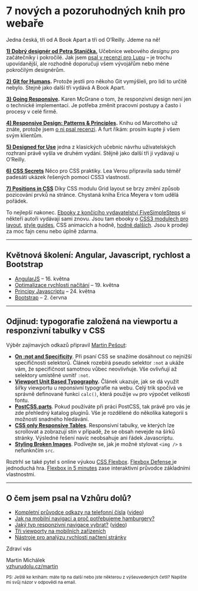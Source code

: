 # 7 nových a pozoruhodných knih pro webaře

Jedna česká, tři od A Book Apart a tři od O’Reilly. Jdeme na ně!

**[1) Dobrý designér od Petra Staníčka.](http://pixy.cz/kniha-dobrydesigner/)** Učebnice webového *designu* pro začátečníky i pokročilé. Jak jsem [psal v recenzi pro Lupu](http://www.lupa.cz/clanky/pixyho-ucebnice-muze-pomoci-vychovat-generaci-dobrych-webdesigneru/) – je trochu upovídanější, ale rozhodně doporučuji všem vývojářům nebo méne pokročilým designérům.

**[2) Git for Humans](https://abookapart.com/products/git-for-humans).** Protože jestli pro někoho Git vymýšleli, pro lidi to určitě nebylo. Stejně jako další tři vydává A Book Apart.

**[3) Going Responsive](https://abookapart.com/products/going-responsive).**  Karen McGrane o tom, že responzivní design není jen o technické implementaci. Je potřeba změnit pracovní postupy a často  i procesy v celé firmě.

**[4) Responsive Design: Patterns & Principles](https://abookapart.com/products/responsive-design-patterns-principles).** Knihu od Marcotteho už znáte, protože jsem [o ni psal recenzi](http://www.vzhurudolu.cz/blog/51-rwd-patterns-principles). A furt říkám: prosím kupte ji všem svým klientům.

**[5) Designed for Use](http://shop.oreilly.com/product/9781680501605.do)** jedna z klasických učebnic návrhu uživatelských rozhraní právě vyšla ve druhém vydání. Stějně jako další tři ji vydávají u O’Reilly.

**[6) CSS Secrets](http://shop.oreilly.com/product/0636920031123.do)** Něco pro CSS praktiky. Lea Verou připravila sadu téměř padesáti ukázek řešených pomocí CSS3 vlastností.

**[7) Positions in CSS](http://shop.oreilly.com/product/0636920041719.do)** Díky CSS modulu Grid layout se brzy změní způsob pozicování prvků na stránce. Chystaná kniha Erica Meyera v tom udělá pořádek.

To nejlepší nakonec. [Ebooky z končícího vydavatelství FiveSimpleSteps](https://www.fivesimplesteps.com/blogs/news/115270533-some-of-our-books-live-on
) si někteří autoři vydávají sami znovu. Jsou tam ebooky o [CSS3 modulech pro layout](https://rachelandrew.co.uk/books/css3-layout-modules), [style guides](http://maban.co.uk/projects/front-end-style-guides/), CSS animacích a hodně, [hodně dalších](http://cssanimationspocketguide.com/).  Jsou k prodeji za moc fajn cenu nebo úplně zdarma.

---

## Květnová školení: Angular, Javascript, rychlost a Bootstrap

-  [AngularJS](http://www.vzhurudolu.cz/kurzy/angular) – 16. května
- [Optimalizace rychlosti načítání](http://www.vzhurudolu.cz/kurzy/rychlost-nacitani) – 19. května
- [Principy Javascriptu](http://www.vzhurudolu.cz/kurzy/javascript) – 24. května
- [Bootstrap](http://www.vzhurudolu.cz/kurzy/bootstrap) – 2. června

---

## Odjinud: typogorafie založená na viewportu a responzivní tabulky v CSS

Výběr zajímavých odkazů připravil [Martin Pešout](http://www.twitter.com/martinpesout):

- **[On :not and Specificity](http://bitsofco.de/on-not-and-specificity/)**. Při psaní CSS se snažíme dosáhnout co nejnižší specifičnosti selektorů. Článek rozebírá pseudo selektor `:not` a ukáže vám, že specifičnost samotnou vůbec neovlivňuje. Vše ovlivňují až selektory umístěné uvnitř `:not`.
- **[Viewport Unit Based Typography](http://zellwk.com/blog/viewport-based-typography/).** Článek ukazuje, jak se dá využít šířky viewportu u reponsivní typografie na webu. Celý trik spočívá ve správně definované funkci `calc()`, která použije `vw` pro výpočet velikosti fontu.
- **[PostCSS.parts](http://postcss.parts/)**. Pokud používáte při práci PostCSS, tak právě pro vás je zde přehledný katalog pluginů. Vše je rozdělené do několika kategorií s možností snadného hledávání.
- **[CSS only Responsive Tables](http://dbushell.com/2016/03/04/css-only-responsive-tables/)**. Responsivní tabulky, ve kterých lze scrollovat a zobrazují stín v případě, že se obsah nevejde na šírků stránky. Výsledné řešení navíc neobsahuje ani řádek Javascriptu.
- **[Styling Broken Images](http://bitsofco.de/styling-broken-images/)**. Podívejte se, jak je možné stylovat  `<img />` s nefunknčím `src`.

Roztrhl se také pytel s online výukou [CSS Flexbox](http://www.vzhurudolu.cz/prirucka/css3-flexbox). [Flexbox Defense
](http://www.flexboxdefense.com/) je jednoduchá hra. [Flexbox in 5 minutes](http://flexboxin5.com/) zase interaktivní průvodce základními vlastnostmi.

---

## O čem jsem psal na Vzhůru dolů?

- [Kompletní průvodce odkazy na telefonní čísla](http://www.vzhurudolu.cz/blog/57-href-tel) ([video](https://www.youtube.com/watch?v=rbFq9-9o7Fw))
- [Jak na mobilní navigaci a proč potřebujeme hamburgery?](http://www.vzhurudolu.cz/prirucka/mobilni-navigace-hamburger)
- [Jaký typ responzivní navigace vybrat?](http://www.vzhurudolu.cz/prirucka/responzivni-navigace) ([video](https://www.youtube.com/watch?v=D4IDwYCWfJk))
- [Tři viewporty na mobilních zařízeních](http://www.vzhurudolu.cz/prirucka/viewport-mobily)
- [Nástroje pro analýzu rychlosti načtení stránky](http://www.vzhurudolu.cz/prirucka/rychlost-nastroje)

Zdraví vás

Martin Michálek  
[vzhurudolu.cz/martin](http://vzhurudolu.cz/martin)

<small>PS: Ještě ke knihám: máte tip na další nebo jste některou z výšeuvedených četli? Napište mi svůj názor v odpovědi na email.</small>
